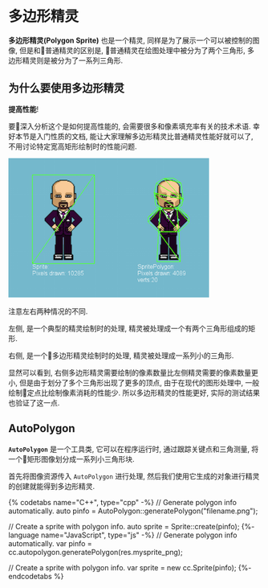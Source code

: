 # 多边形精灵

__多边形精灵(Polygon Sprite)__ 也是一个精灵, 同样是为了展示一个可以被控制的图像, 但是和普通精灵的区别是, 普通精灵在绘图处理中被分为了两个三角形, 多边形精灵则是被分为了一系列三角形.

## 为什么要使用多边形精灵

__提高性能__!

要深入分析这个是如何提高性能的, 会需要很多和像素填充率有关的技术术语. 幸好本节是入门性质的文档, 能让大家理解多边形精灵比普通精灵性能好就可以了, 不用讨论特定宽高矩形绘制时的性能问题.

![](../../en/sprites/sprites-img/polygonsprite.png "")

注意左右两种情况的不同.

左侧, 是一个典型的精灵绘制时的处理, 精灵被处理成一个有两个三角形组成的矩形.

右侧, 是一个多边形精灵绘制时的处理, 精灵被处理成一系列小的三角形.

显然可以看到, 右侧多边形精灵需要绘制的像素数量比左侧精灵需要的像素数量更小, 但是由于划分了多个三角形出现了更多的顶点, 由于在现代的图形处理中, 一般绘制定点比绘制像素消耗的性能少. 所以多边形精灵的性能更好, 实际的测试结果也验证了这一点.

<!--Now more and more GPUs were tailor designed to do 3d graphics, which can handle loads of vertices, but limited in Pixel Fill-Rate. But by representing almost always "None-rectangular" 2d images with a rectangular quad, GPU wastes precious bandwidth drawing totally transparent part of the sprite.

Take the above Grossini example, the left side is a normal Sprite, the right side is the same image but with 18 triangles and 20 vertices. Because the triangles were such a "tight fit", the 18 triangles counts only 4089 pixels surface area compared to the quad version which is 10285 pixels, that is 60% pixels saved!

![](sprites-img/polygonsprite.png "")

Here is a performance test.The test keep on adding dynamic sprite to the screen until it reach down to 40 fps, the numbers are how many SpritePolygon or Sprite it can run stably at 40PS.

| Devices        | Sprite  | Polygon Sprite| Promotion|
| -------------- |:-------:| :------------:| :-------:|
| iPhone 6 plus  | 259     | 566           | 118.53%  |
| Samsung 9100   | 365     | 526           | 44.1%    |
| rMBP late 2013 | 471     | 1150          | 144.16%  |
-->

## AutoPolygon

__`AutoPolygon`__ 是一个工具类, 它可以在程序运行时, 通过跟踪关键点和三角测量, 将一个矩形图像划分成一系列小三角形块.

首先将图像资源传入 `AutoPolygon` 进行处理, 然后我们使用它生成的对象进行精灵的创建就能得到多边形精灵.

{% codetabs name="C++", type="cpp" -%}
// Generate polygon info automatically.
auto pinfo = AutoPolygon::generatePolygon("filename.png");

// Create a sprite with polygon info.
auto sprite = Sprite::create(pinfo);
{%- language name="JavaScript", type="js" -%}
// Generate polygon info automatically.
var pinfo = cc.autopolygon.generatePolygon(res.mysprite_png);

// Create a sprite with polygon info.
var sprite = new cc.Sprite(pinfo);
{%- endcodetabs %}
